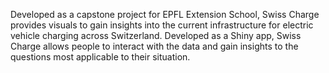 Developed as a capstone project for EPFL Extension School, Swiss Charge provides visuals to gain insights into the current infrastructure for electric vehicle charging across Switzerland. Developed as a Shiny app, Swiss Charge allows people to interact with the data and gain insights to the questions most applicable to their situation.
